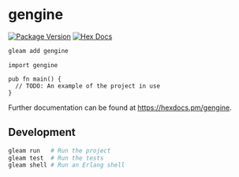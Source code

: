 # gengine

[![Package Version](https://img.shields.io/hexpm/v/gengine)](https://hex.pm/packages/gengine)
[![Hex Docs](https://img.shields.io/badge/hex-docs-ffaff3)](https://hexdocs.pm/gengine/)

```sh
gleam add gengine
```
```gleam
import gengine

pub fn main() {
  // TODO: An example of the project in use
}
```

Further documentation can be found at <https://hexdocs.pm/gengine>.

## Development

```sh
gleam run   # Run the project
gleam test  # Run the tests
gleam shell # Run an Erlang shell
```
